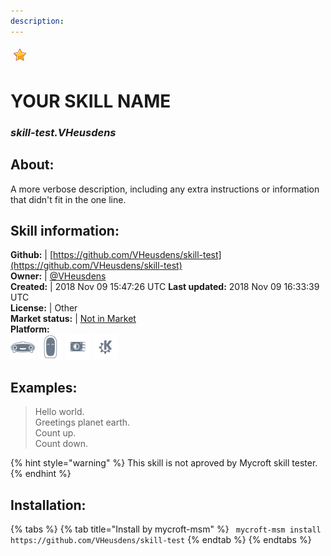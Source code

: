 ```yaml
--- 
description: 
---
```


![](../.gitbook/assets/star.png)  
# YOUR SKILL NAME  
### _skill-test.VHeusdens_  
## About:  
A more verbose description, including any extra instructions or
information that didn't fit in the one line.

## Skill information:  
**Github:** | [https://github.com/VHeusdens/skill-test](https://github.com/VHeusdens/skill-test)  
**Owner:** | [@VHeusdens](https://github.com/VHeusdens)  
**Created:** | 2018 Nov 09 15:47:26 UTC  **Last updated:** 2018 Nov 09 16:33:39 UTC  
**License:** | Other  
**Market status:** | [Not in Market](https://market.mycroft.ai/skill/)  
**Platform:**  
 ![](../.gitbook/assets/mark-1-icon.png)  ![](../.gitbook/assets/mark-2-icon.png)  ![](../.gitbook/assets/picroft-icon.png)  ![](../.gitbook/assets/kde.png)   
## Examples:  
> Hello world.  
> Greetings planet earth.  
> Count up.  
> Count down.  
  
{% hint style="warning" %}
This skill is not aproved by Mycroft skill tester.
{% endhint %}
    
## Installation:  
{% tabs %}
{% tab title="Install by mycroft-msm" %}
``` mycroft-msm install https://github.com/VHeusdens/skill-test```
{% endtab %}
  {% endtabs %}
  